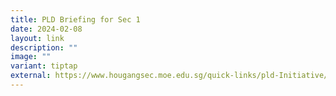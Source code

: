 ```yaml
---
title: PLD Briefing for Sec 1
date: 2024-02-08
layout: link
description: ""
image: ""
variant: tiptap
external: https://www.hougangsec.moe.edu.sg/quick-links/pld-Initiative/information-for-students/
---
```

